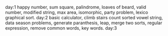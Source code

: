 day:1
happy number,
sum square,
palindrome,
loaves of beard,
valid number,
modified string,
max area,
isomorphic,
party problem,
lexico graphical sort.
day:2
basic calculator,
climb stairs
count sorted vowel string,
data season problems,
generate paranthesis,
leap,
merge two sorts,
regular expression,
remove common words,
key words.
day:3





